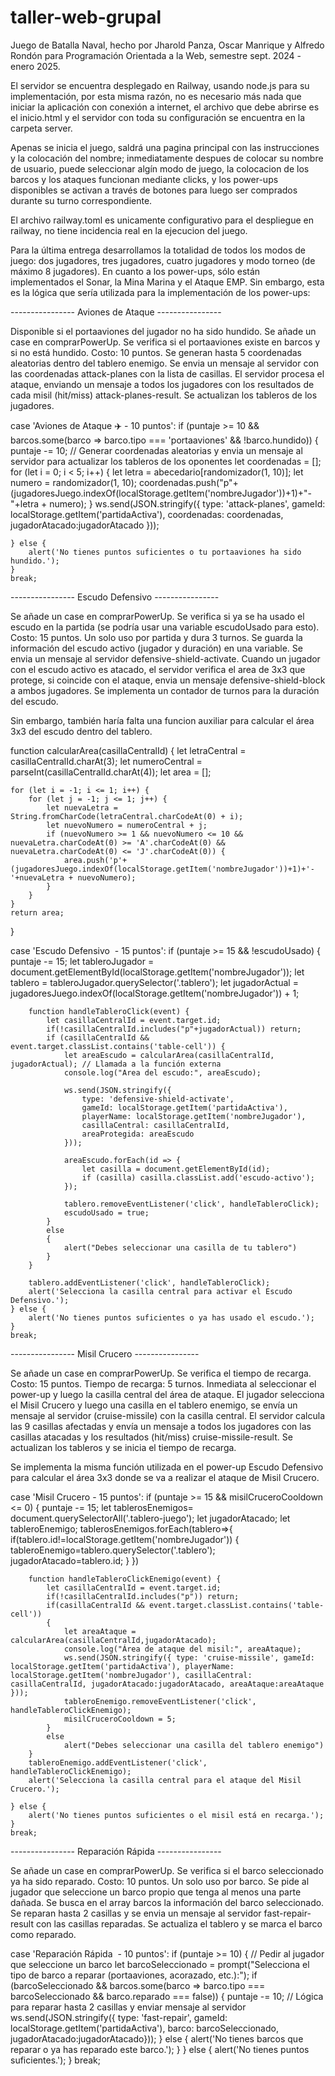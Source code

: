 # taller-web-grupal
Juego de Batalla Naval, hecho por Jharold Panza, Oscar Manrique y Alfredo Rondón para Programación Orientada a la Web, semestre sept. 2024 - enero 2025.

El servidor se encuentra desplegado en Railway, usando node.js para su implementación, por esta misma razón, no es necesario más nada que iniciar la aplicación con conexión a internet, el archivo que debe abrirse es el inicio.html y el servidor con toda su configuración se encuentra en la carpeta server.

Apenas se inicia el juego, saldrá una pagina principal con las instrucciones y la colocación del nombre; inmediatamente despues de colocar su nombre de usuario, puede seleccionar algín modo de juego, la colocacion de los barcos y los ataques funcionan mediante clicks, y los power-ups disponibles se activan a través de botones para luego ser comprados durante su turno correspondiente.

El archivo railway.toml es unicamente configurativo para el despliegue en railway, no tiene incidencia real en la ejecucion del juego.

Para la última entrega desarrollamos la totalidad de todos los modos de juego: dos jugadores, tres jugadores, cuatro jugadores y modo torneo (de máximo 8 jugadores). En cuanto a los power-ups, sólo están implementados el Sonar, la Mina Marina y el Ataque EMP. Sin embargo, esta es la lógica que sería utilizada para la implementación de los power-ups:

---------------- Aviones de Ataque ----------------

Disponible si el portaaviones del jugador no ha sido hundido. Se añade un case en comprarPowerUp. Se verifica si el portaaviones existe en barcos y si no está hundido. Costo: 10 puntos. Se generan hasta 5 coordenadas aleatorias dentro del tablero enemigo. Se envia un mensaje al servidor con las coordenadas attack-planes con la lista de casillas. El servidor procesa el ataque, enviando un mensaje a todos los jugadores con los resultados de cada misil (hit/miss) attack-planes-result. Se actualizan los tableros de los jugadores.

case 'Aviones de Ataque ✈️ - 10 puntos':
    if (puntaje >= 10 && barcos.some(barco => barco.tipo === 'portaaviones' && !barco.hundido)) {
        puntaje -= 10;
        // Generar coordenadas aleatorias y envia un mensaje al servidor para actualizar los tableros de los oponentes
        let coordenadas = [];
        for (let i = 0; i < 5; i++) {
            let letra = abecedario[randomizador(1, 10)];
            let numero = randomizador(1, 10);
            coordenadas.push("p"+(jugadoresJuego.indexOf(localStorage.getItem('nombreJugador'))+1)+"-"+letra + numero);
        }
        ws.send(JSON.stringify({ type: 'attack-planes', gameId: localStorage.getItem('partidaActiva'), coordenadas: coordenadas, jugadorAtacado:jugadorAtacado }));

    } else {
        alert('No tienes puntos suficientes o tu portaaviones ha sido hundido.');
    }
    break;


---------------- Escudo Defensivo ----------------

Se añade un case en comprarPowerUp. Se verifica si ya se ha usado el escudo en la partida (se podría usar una variable escudoUsado para esto). Costo: 15 puntos. Un solo uso por partida y dura 3 turnos. Se guarda la información del escudo activo (jugador y duración) en una variable. Se envia un mensaje al servidor defensive-shield-activate.
Cuando un jugador con el escudo activo es atacado, el servidor verifica el area de 3x3 que protege, si coincide con el ataque, envia un mensaje defensive-shield-block a ambos jugadores. Se implementa un contador de turnos para la duración del escudo.

Sin embargo, también haría falta una funcion auxiliar para calcular el área 3x3 del escudo dentro del tablero.

function calcularArea(casillaCentralId) {
    let letraCentral = casillaCentralId.charAt(3);
    let numeroCentral = parseInt(casillaCentralId.charAt(4));
    let area = [];

    for (let i = -1; i <= 1; i++) {
        for (let j = -1; j <= 1; j++) {
            let nuevaLetra = String.fromCharCode(letraCentral.charCodeAt(0) + i);
            let nuevoNumero = numeroCentral + j;
            if (nuevoNumero >= 1 && nuevoNumero <= 10 && nuevaLetra.charCodeAt(0) >= 'A'.charCodeAt(0) && nuevaLetra.charCodeAt(0) <= 'J'.charCodeAt(0)) {
                area.push('p'+(jugadoresJuego.indexOf(localStorage.getItem('nombreJugador'))+1)+'-'+nuevaLetra + nuevoNumero);
            }
        }
    }
    return area;
}

case 'Escudo Defensivo ️ - 15 puntos':
    if (puntaje >= 15 && !escudoUsado) {
        puntaje -= 15;
        let tableroJugador = document.getElementById(localStorage.getItem('nombreJugador'));
        let tablero = tableroJugador.querySelector('.tablero');
        let jugadorActual = jugadoresJuego.indexOf(localStorage.getItem('nombreJugador')) + 1;

        function handleTableroClick(event) {
            let casillaCentralId = event.target.id;
            if(!casillaCentralId.includes("p"+jugadorActual)) return;
            if (casillaCentralId && event.target.classList.contains('table-cell')) {
                let areaEscudo = calcularArea(casillaCentralId, jugadorActual); // Llamada a la función externa
                console.log("Area del escudo:", areaEscudo);

                ws.send(JSON.stringify({
                    type: 'defensive-shield-activate',
                    gameId: localStorage.getItem('partidaActiva'),
                    playerName: localStorage.getItem('nombreJugador'),
                    casillaCentral: casillaCentralId,
                    areaProtegida: areaEscudo
                }));

                areaEscudo.forEach(id => {
                    let casilla = document.getElementById(id);
                    if (casilla) casilla.classList.add('escudo-activo');
                });

                tablero.removeEventListener('click', handleTableroClick);
                escudoUsado = true;
            }
            else
            {
                alert("Debes seleccionar una casilla de tu tablero")
            }
        }

        tablero.addEventListener('click', handleTableroClick);
        alert('Selecciona la casilla central para activar el Escudo Defensivo.');
    } else {
        alert('No tienes puntos suficientes o ya has usado el escudo.');
    }
    break;

---------------- Misil Crucero ----------------

Se añade un case en comprarPowerUp. Se verifica el tiempo de recarga. Costo: 15 puntos. Tiempo de recarga: 5 turnos. Inmediata al seleccionar el power-up y luego la casilla central del área de ataque. El jugador selecciona el Misil Crucero y luego una casilla en el tablero enemigo, se envía un mensaje al servidor (cruise-missile) con la casilla central. El servidor calcula las 9 casillas afectadas y envía un mensaje a todos los jugadores con las casillas atacadas y los resultados (hit/miss) cruise-missile-result. Se actualizan los tableros y se inicia el tiempo de recarga.

Se implementa la misma función utilizada en el power-up Escudo Defensivo para calcular el área 3x3 donde se va a realizar el ataque de Misil Crucero.

case 'Misil Crucero  - 15 puntos':
    if (puntaje >= 15 && misilCruceroCooldown <= 0) {
        puntaje -= 15;
        let tablerosEnemigos= document.querySelectorAll('.tablero-juego');
        let jugadorAtacado;
        let tableroEnemigo;
        tablerosEnemigos.forEach(tablero=>{
            if(tablero.id!=localStorage.getItem('nombreJugador'))
            {
                tableroEnemigo=tablero.querySelector('.tablero');
                jugadorAtacado=tablero.id;
            }
        })

        function handleTableroClickEnemigo(event) {
            let casillaCentralId = event.target.id;
            if(!casillaCentralId.includes("p")) return;
            if(casillaCentralId && event.target.classList.contains('table-cell'))
            {
                let areaAtaque = calcularArea(casillaCentralId,jugadorAtacado);
                console.log("Área de ataque del misil:", areaAtaque);
                ws.send(JSON.stringify({ type: 'cruise-missile', gameId: localStorage.getItem('partidaActiva'), playerName: localStorage.getItem('nombreJugador'), casillaCentral: casillaCentralId, jugadorAtacado:jugadorAtacado, areaAtaque:areaAtaque }));
                tableroEnemigo.removeEventListener('click', handleTableroClickEnemigo);
                misilCruceroCooldown = 5;
            }
            else
                alert("Debes seleccionar una casilla del tablero enemigo")
        }
        tableroEnemigo.addEventListener('click', handleTableroClickEnemigo);
        alert('Selecciona la casilla central para el ataque del Misil Crucero.');

    } else {
        alert('No tienes puntos suficientes o el misil está en recarga.');
    }
    break;

---------------- Reparación Rápida ----------------

Se añade un case en comprarPowerUp. Se verifica si el barco seleccionado ya ha sido reparado. Costo: 10 puntos. Un solo uso por barco. Se pide al jugador que seleccione un barco propio que tenga al menos una parte dañada. Se busca en el array barcos la información del barco seleccionado. Se reparan hasta 2 casillas y se envia un mensaje al servidor fast-repair-result con las casillas reparadas. Se actualiza el tablero y se marca el barco como reparado.

case 'Reparación Rápida ️ - 10 puntos':
    if (puntaje >= 10) {
        // Pedir al jugador que seleccione un barco
        let barcoSeleccionado = prompt("Selecciona el tipo de barco a reparar (portaaviones, acorazado, etc.):");
        if (barcoSeleccionado && barcos.some(barco => barco.tipo === barcoSeleccionado && barco.reparado === false)) {
            puntaje -= 10;
            // Lógica para reparar hasta 2 casillas y enviar mensaje al servidor
            ws.send(JSON.stringify({ type: 'fast-repair', gameId: localStorage.getItem('partidaActiva'), barco: barcoSeleccionado, jugadorAtacado:jugadorAtacado}));
        }
        else
        {
            alert('No tienes barcos que reparar o ya has reparado este barco.');
        }
    } else {
        alert('No tienes puntos suficientes.');
    }
    break;
